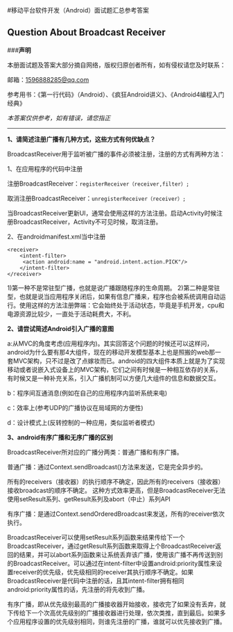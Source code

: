 #移动平台软件开发（Android）面试题汇总参考答案

## Question About Broadcast Receiver

###**声明**

本册面试题及答案大部分摘自网络，版权归原创者所有，如有侵权请您及时联系：

邮箱：1596888285@qq.com

参考用书：《第一行代码》（Android）、《疯狂Android讲义》、《Android4编程入门经典》

*本答案仅供参考，如有错误，请您指正*


---
**1、请简述注册广播有几种方式，这些方式有何优缺点？**

BroadcastReceiver用于监听被广播的事件必须被注册，注册的方式有两种方法：

1、在应用程序的代码中注册

注册BroadcastReceiver：```registerReceiver（receiver,filter）;```

取消注册BroadcastReceiver：```unregisterReceiver（receiver）;```

当BroadcastReceiver更新UI，通常会使用这样的方法注册。启动Activity时候注册BroadcastReceiver，Activity不可见时候，取消注册。

2、在androidmanifest.xml当中注册
```
<receiver>
    <intent-filter>
     <action android:name = "android.intent.action.PICK"/>
    </intent-filter>
</receiver>
```
1)第一种不是常驻型广播，也就是说广播跟随程序的生命周期。
2)第二种是常驻型，也就是说当应用程序关闭后，如果有信息广播来，程序也会被系统调用自动运行。使用这样的方法注册弊端：它会始终处于活动状态，毕竟是手机开发，cpu和电源资源比较少，一直处于活动耗费大，不利。

**2、请尝试简述Android引入广播的意图**

a:从MVC的角度考虑(应用程序内)。其实回答这个问题的时候还可以这样问，android为什么要有那4大组件，现在的移动开发模型基本上也是照搬的web那一套MVC架构，只不过是改了点嫁妆而已。android的四大组件本质上就是为了实现移动或者说嵌入式设备上的MVC架构，它们之间有时候是一种相互依存的关系，有时候又是一种补充关系，引入广播机制可以方便几大组件的信息和数据交互。

b：程序间互通消息(例如在自己的应用程序内监听系统来电)

c：效率上(参考UDP的广播协议在局域网的方便性)

d：设计模式上(反转控制的一种应用，类似监听者模式)

**3、android有序广播和无序广播的区别**

BroadcastReceiver所对应的广播分两类：普通广播和有序广播。

普通广播：通过Context.sendBroadcast()方法来发送，它是完全异步的。

所有的receivers（接收器）的执行顺序不确定，因此所有的receivers（接收器）接收broadcast的顺序不确定。
这种方式效率更高，但是BroadcastReceiver无法使用setResult系列、getResult系列及abort（中止）系列API

有序广播：是通过Context.sendOrderedBroadcast来发送，所有的receiver依次执行。

BroadcastReceiver可以使用setResult系列函数来结果传给下一个BroadcastReceiver，通过getResult系列函数来取得上个BroadcastReceiver返回的结果，并可以abort系列函数来让系统丢弃该广播，使用该广播不再传送到别的BroadcastReceiver。可以通过在intent-filter中设置android:priority属性来设置receiver的优先级，优先级相同的receiver其执行顺序不确定。如果BroadcastReceiver是代码中注册的话，且其intent-filter拥有相同android:priority属性的话，先注册的将先收到广播。

有序广播，即从优先级别最高的广播接收器开始接收，接收完了如果没有丢弃，就下传给下一个次高优先级别的广播接收器进行处理，依次类推，直到最后。如果多个应用程序设置的优先级别相同，则谁先注册的广播，谁就可以优先接收到广播。

